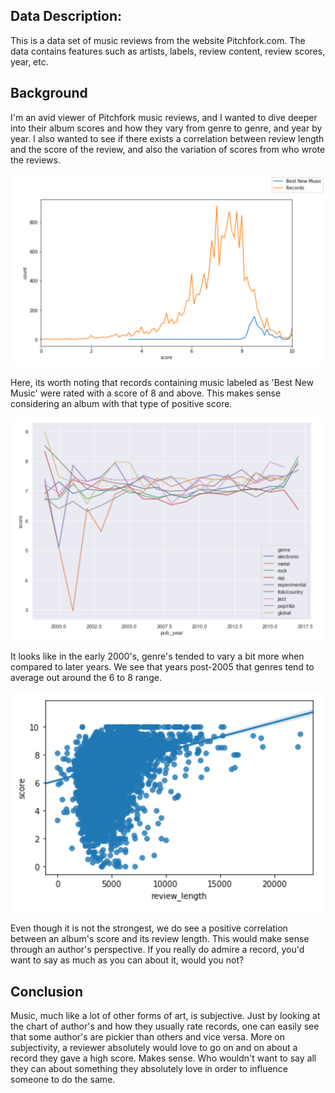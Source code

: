 ## Data Description:
This is a data set of music reviews from the website Pitchfork.com. The data contains features such as artists, labels, review content, review scores, year, etc.

## Background
I'm an avid viewer of Pitchfork music reviews, and I wanted to dive deeper into their album scores and how they vary from genre to genre, and year by year. I also wanted to see if there exists a correlation between review length and the score of the review, and also the variation of scores from who wrote the reviews.



<img src="https://github.com/andrew-alarcon17/Analysis_of_Pitchfork_Reviews/blob/master/Reviews_Analysis_Vis/Scores%20and%20BNM.png" width="700">

Here, its worth noting that records containing music labeled as 'Best New Music' were rated with a score of 8 and above. This makes sense considering an album with that type of positive score.

<img src="https://github.com/andrew-alarcon17/Analysis_of_Pitchfork_Reviews/blob/master/Reviews_Analysis_Vis/Genre%20Scores.png" width="700">

It looks like in the early 2000's, genre's tended to vary a bit more when compared to later years. We see that years post-2005 that genres tend to average out around the 6 to 8 range.

<img src="https://github.com/andrew-alarcon17/Analysis_of_Pitchfork_Reviews/blob/master/Reviews_Analysis_Vis/Score%20and%20Length%20Correlation.png" width="700">

Even though it is not the strongest, we do see a positive correlation between an album's score and its review length. This would make sense through an author's perspective. If you really do admire a record, you'd want to say as much as you can about it, would you not?

## Conclusion
Music, much like a lot of other forms of art, is subjective. Just by looking at the chart of author's and how they usually rate records, one can easily see that some author's are pickier than others and vice versa. More on subjectivity, a reviewer absolutely would love to go on and on about a record they gave a high score. Makes sense. Who wouldn't want to say all they can about something they absolutely love in order to influence someone to do the same.
